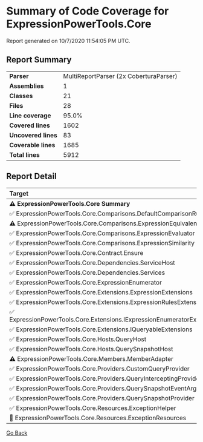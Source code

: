 # Summary of Code Coverage for ExpressionPowerTools.Core

Report generated on 10/7/2020 11:54:05 PM UTC.

## Report Summary

| | |
|:--|:--|
|**Parser**|MultiReportParser (2x CoberturaParser)
|**Assemblies**|1
|**Classes**|21
|**Files**|28
|**Line coverage**|95.0%
|**Covered lines**|1602
|**Uncovered lines**|83
|**Coverable lines**|1685
|**Total lines**|5912

## Report Detail

|Target|Coverage|
|:--|--:|
|**⚠ ExpressionPowerTools.Core Summary**|95.0%|
|✅   ExpressionPowerTools.Core.Comparisons.DefaultComparisonRules|100.0%|
|⚠   ExpressionPowerTools.Core.Comparisons.ExpressionEquivalency|96.5%|
|✅   ExpressionPowerTools.Core.Comparisons.ExpressionEvaluator|100.0%|
|✅   ExpressionPowerTools.Core.Comparisons.ExpressionSimilarity|100.0%|
|✅   ExpressionPowerTools.Core.Contract.Ensure|100.0%|
|✅   ExpressionPowerTools.Core.Dependencies.ServiceHost|100.0%|
|✅   ExpressionPowerTools.Core.Dependencies.Services|100.0%|
|✅   ExpressionPowerTools.Core.ExpressionEnumerator|100.0%|
|✅   ExpressionPowerTools.Core.Extensions.ExpressionExtensions|100.0%|
|✅   ExpressionPowerTools.Core.Extensions.ExpressionRulesExtensions|100.0%|
|✅   ExpressionPowerTools.Core.Extensions.IExpressionEnumeratorExtensions|100.0%|
|✅   ExpressionPowerTools.Core.Extensions.IQueryableExtensions|100.0%|
|✅   ExpressionPowerTools.Core.Hosts.QueryHost|100.0%|
|✅   ExpressionPowerTools.Core.Hosts.QuerySnapshotHost|100.0%|
|⚠   ExpressionPowerTools.Core.Members.MemberAdapter|90.4%|
|✅   ExpressionPowerTools.Core.Providers.CustomQueryProvider|100.0%|
|✅   ExpressionPowerTools.Core.Providers.QueryInterceptingProvider|100.0%|
|✅   ExpressionPowerTools.Core.Providers.QuerySnapshotEventArgs|100.0%|
|✅   ExpressionPowerTools.Core.Providers.QuerySnapshotProvider|100.0%|
|✅   ExpressionPowerTools.Core.Resources.ExceptionHelper|100.0%|
|🛑   ExpressionPowerTools.Core.Resources.ExceptionResources|0.0%|

[Go Back](./index.md)
